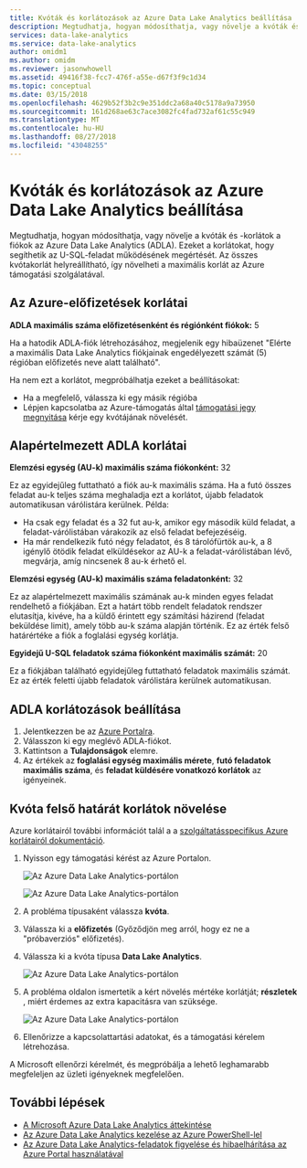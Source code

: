 ```yaml
---
title: Kvóták és korlátozások az Azure Data Lake Analytics beállítása
description: Megtudhatja, hogyan módosíthatja, vagy növelje a kvóták és korlátok a fiókok az Azure Data Lake Analytics (ADLA).
services: data-lake-analytics
ms.service: data-lake-analytics
author: omidm1
ms.author: omidm
ms.reviewer: jasonwhowell
ms.assetid: 49416f38-fcc7-476f-a55e-d67f3f9c1d34
ms.topic: conceptual
ms.date: 03/15/2018
ms.openlocfilehash: 4629b52f3b2c9e351ddc2a68a40c5178a9a73950
ms.sourcegitcommit: 161d268ae63c7ace3082fc4fad732af61c55c949
ms.translationtype: MT
ms.contentlocale: hu-HU
ms.lasthandoff: 08/27/2018
ms.locfileid: "43048255"
---
```

# <a name="adjust-quotas-and-limits-in-azure-data-lake-analytics"></a>Kvóták és korlátozások az Azure Data Lake Analytics beállítása

Megtudhatja, hogyan módosíthatja, vagy növelje a kvóták és -korlátok a fiókok az Azure Data Lake Analytics (ADLA). Ezeket a korlátokat, hogy segíthetik az U-SQL-feladat működésének megértését. Az összes kvótakorlát helyreállítható, így növelheti a maximális korlát az Azure támogatási szolgálatával.

## <a name="azure-subscriptions-limits"></a>Az Azure-előfizetések korlátai

**ADLA maximális száma előfizetésenként és régiónként fiókok:** 5

Ha a hatodik ADLA-fiók létrehozásához, megjelenik egy hibaüzenet "Elérte a maximális Data Lake Analytics fiókjainak engedélyezett számát (5) régióban előfizetés neve alatt található". 

Ha nem ezt a korlátot, megpróbálhatja ezeket a beállításokat:
* Ha a megfelelő, válassza ki egy másik régióba
* Lépjen kapcsolatba az Azure-támogatás által [támogatási jegy megnyitása](#increase-maximum-quota-limits) kérje egy kvótájának növelését.

## <a name="default-adla-account-limits"></a>Alapértelmezett ADLA korlátai

**Elemzési egység (AU-k) maximális száma fiókonként:** 32

Ez az egyidejűleg futtatható a fiók au-k maximális száma. Ha a futó összes feladat au-k teljes száma meghaladja ezt a korlátot, újabb feladatok automatikusan várólistára kerülnek. Példa:

* Ha csak egy feladat és a 32 fut au-k, amikor egy második küld feladat, a feladat-várólistában várakozik az első feladat befejezéséig.
* Ha már rendelkezik futó négy feladatot, és 8 tárolófürtök au-k, a 8 igénylő ötödik feladat elküldésekor az AU-k a feladat-várólistában lévő, megvárja, amíg nincsenek 8 au-k érhető el.

**Elemzési egység (AU-k) maximális száma feladatonként:** 32

Ez az alapértelmezett maximális számának au-k minden egyes feladat rendelhető a fiókjában. Ezt a határt több rendelt feladatok rendszer elutasítja, kivéve, ha a küldő érintett egy számítási házirend (feladat beküldése limit), amely több au-k száma alapján történik. Ez az érték felső határértéke a fiók a foglalási egység korlátja.

**Egyidejű U-SQL feladatok száma fiókonként maximális számát:** 20

Ez a fiókjában található egyidejűleg futtatható feladatok maximális számát. Ez az érték feletti újabb feladatok várólistára kerülnek automatikusan.

## <a name="adjust-adla-account-limits"></a>ADLA korlátozások beállítása

1. Jelentkezzen be az [Azure Portalra](https://portal.azure.com).
2. Válasszon ki egy meglévő ADLA-fiókot.
3. Kattintson a **Tulajdonságok** elemre.
4. Az értékek az **foglalási egység maximális mérete**, **futó feladatok maximális száma**, és **feladat küldésére vonatkozó korlátok** az igényeinek.

## <a name="increase-maximum-quota-limits"></a>Kvóta felső határát korlátok növelése

Azure korlátairól további információt talál a a [szolgáltatásspecifikus Azure korlátairól dokumentáció](../azure-subscription-service-limits.md#data-lake-analytics-limits).

1. Nyisson egy támogatási kérést az Azure Portalon.

    ![Az Azure Data Lake Analytics-portálon](./media/data-lake-analytics-quota-limits/data-lake-analytics-quota-help-support.png)

    ![Az Azure Data Lake Analytics-portálon](./media/data-lake-analytics-quota-limits/data-lake-analytics-quota-support-request.png)
2. A probléma típusaként válassza **kvóta**.
3. Válassza ki a **előfizetés** (Győződjön meg arról, hogy ez ne a "próbaverziós" előfizetés).
4. Válassza ki a kvóta típusa **Data Lake Analytics**.

    ![Az Azure Data Lake Analytics-portálon](./media/data-lake-analytics-quota-limits/data-lake-analytics-quota-support-request-basics.png)

5. A probléma oldalon ismertetik a kért növelés mértéke korlátját; **részletek** , miért érdemes az extra kapacitásra van szüksége.

    ![Az Azure Data Lake Analytics-portálon](./media/data-lake-analytics-quota-limits/data-lake-analytics-quota-support-request-details.png)

6. Ellenőrizze a kapcsolattartási adatokat, és a támogatási kérelem létrehozása.

A Microsoft ellenőrzi kérelmét, és megpróbálja a lehető leghamarabb megfeleljen az üzleti igényeknek megfelelően.

## <a name="next-steps"></a>További lépések

* [A Microsoft Azure Data Lake Analytics áttekintése](data-lake-analytics-overview.md)
* [Az Azure Data Lake Analytics kezelése az Azure PowerShell-lel](data-lake-analytics-manage-use-powershell.md)
* [Az Azure Data Lake Analytics-feladatok figyelése és hibaelhárítása az Azure Portal használatával](data-lake-analytics-monitor-and-troubleshoot-jobs-tutorial.md)
